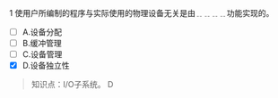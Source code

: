 1
使用户所编制的程序与实际使用的物理设备无关是由﹎﹎﹎﹎功能实现的。
- [ ] A.设备分配 
- [ ] B.缓冲管理 
- [ ] C.设备管理 
- [x] D.设备独立性

> 知识点：I/O子系统。
> D
